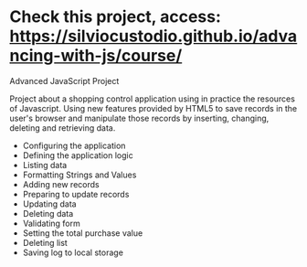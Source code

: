 # Check this project, access: https://silviocustodio.github.io/advancing-with-js/course/

Advanced JavaScript Project

Project about a shopping control application using in practice the resources of Javascript. Using new features provided by HTML5 to save records in the user's browser and manipulate those records by inserting, changing, deleting and retrieving data.

* Configuring the application
* Defining the application logic
* Listing data
* Formatting Strings and Values
* Adding new records
* Preparing to update records
* Updating data
* Deleting data
* Validating form
* Setting the total purchase value
* Deleting list
* Saving log to local storage

